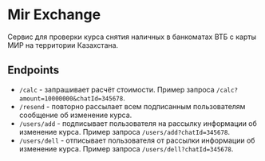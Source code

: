 # Mir Exchange

Сервис для проверки курса снятия наличных в банкоматах ВТБ с карты МИР на территории Казахстана.

## Endpoints

- `/calc` - запрашивает расчёт стоимости. Пример запроса `/calc?amount=10000000&chatId=345678`.
- `/resend` - повторно рассылает всем подписанным пользователям сообщение об изменение курса.
- `/users/add` - подписывает пользователя на рассылку информации об изменение курса. Пример запроса `/users/add?chatId=345678`.
- `/users/dell` - отписывает пользователя от рассылки информации об изменение курса. Пример запроса `/users/dell?chatId=345678`.
